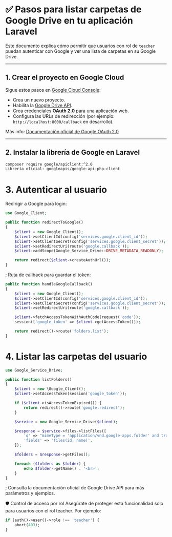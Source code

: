# ✅ Pasos para listar carpetas de Google Drive en tu aplicación LaravelEste documento explica cómo permitir que usuarios con rol de `teacher` puedan autenticar con Google y ver una lista de carpetas en su Google Drive.---## 1. Crear el proyecto en Google CloudSigue estos pasos en [Google Cloud Console](https://console.cloud.google.com/):- Crea un nuevo proyecto.- Habilita la [Google Drive API](https://console.cloud.google.com/apis/library/drive.googleapis.com).- Crea credenciales **OAuth 2.0** para una aplicación web.- Configura las URLs de redirección (por ejemplo: `http://localhost:8000/callback` en desarrollo).Más info: [Documentación oficial de Google OAuth 2.0](https://developers.google.com/identity/protocols/oauth2)---## 2. Instalar la librería de Google en Laravel```bashcomposer require google/apiclient:^2.0Librería oficial: googleapis/google-api-php-client```# 3. Autenticar al usuarioRedirigir a Google para login:```phpuse Google_Client;public function redirectToGoogle(){    $client = new Google_Client();    $client->setClientId(config('services.google.client_id'));    $client->setClientSecret(config('services.google.client_secret'));    $client->setRedirectUri(route('google.callback'));    $client->addScope(Google_Service_Drive::DRIVE_METADATA_READONLY);    return redirect($client->createAuthUrl());}```; Ruta de callback para guardar el token:```php public function handleGoogleCallback(){    $client = new Google_Client();    $client->setClientId(config('services.google.client_id'));    $client->setClientSecret(config('services.google.client_secret'));    $client->setRedirectUri(route('google.callback'));    $client->fetchAccessTokenWithAuthCode(request('code'));    session(['google_token' => $client->getAccessToken()]);    return redirect()->route('folders.list');} ```# 4. Listar las carpetas del usuario```php use Google_Service_Drive;public function listFolders(){    $client = new \Google_Client();    $client->setAccessToken(session('google_token'));    if ($client->isAccessTokenExpired()) {        return redirect()->route('google.redirect');    }    $service = new Google_Service_Drive($client);    $response = $service->files->listFiles([        'q' => "mimeType = 'application/vnd.google-apps.folder' and trashed = false",        'fields' => 'files(id, name)',    ]);    $folders = $response->getFiles();    foreach ($folders as $folder) {        echo $folder->getName() . '<br>';    }} ```; Consulta la documentación oficial de Google Drive API para más parámetros y ejemplos.🛡️ Control de acceso por rolAsegúrate de proteger esta funcionalidad solo para usuarios con el rol teacher. Por ejemplo:```php if (auth()->user()->role !== 'teacher') {    abort(403);}```